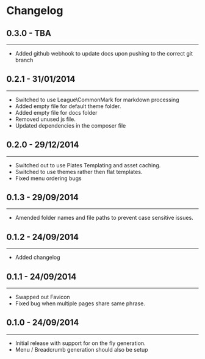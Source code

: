 # Changelog

## 0.3.0 - TBA
---

* Added github webhook to update docs upon pushing to the correct git branch

## 0.2.1 - 31/01/2014
---

* Switched to use League\CommonMark for markdown processing
* Added empty file for default theme folder.
* Added empty file for docs folder
* Removed unused js file.
* Updated dependencies in the composer file

## 0.2.0 - 29/12/2014
---

* Switched out to use Plates Templating and asset caching.
* Switched to use themes rather then flat templates.
* Fixed menu ordering bugs

## 0.1.3 - 29/09/2014
---

* Amended folder names and file paths to prevent case sensitive issues.

## 0.1.2 - 24/09/2014
--- 

* Added changelog

## 0.1.1 - 24/09/2014
---

* Swapped out Favicon
* Fixed bug when multiple pages share same phrase.

## 0.1.0 - 24/09/2014
---

* Initial release with support for on the fly generation.
* Menu / Breadcrumb generation should also be setup